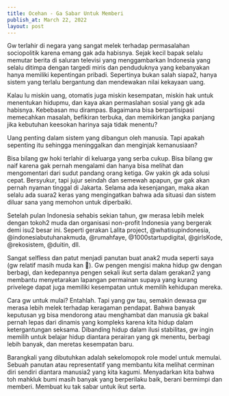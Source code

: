 ```yaml
---
title: Ocehan - Ga Sabar Untuk Memberi
publish_at: March 22, 2022
layout: post
---
```


Gw terlahir di negara yang sangat melek terhadap permasalahan sociopolitik karena emang gak ada habisnya. Sejak kecil bapak selalu memutar berita di saluran televisi yang menggambarkan Indonesia yang selalu ditimpa dengan targedi miris dan penduduknya yang kebanyakan hanya memiliki kepentingan pribadi. Sepertinya bukan salah siapa2, hanya sistem yang terlalu bergantung dan mendewakan nilai kekayaan uang.

Kalau lu miskin uang, otomatis juga miskin kesempatan, miskin hak untuk menentukan hidupmu, dan kaya akan permaslahan sosial yang gk ada habisnya. Kebebasan mu dirampas. Bagaimana bisa berpartisipasi memecahkan masalah, befikiran terbuka, dan memikirkan jangka panjang jika kebutuhan keesokan harinya saja tidak menentu?

Uang penting dalam sistem yang dibangun oleh manusia. Tapi apakah sepenting itu sehingga meninggalkan dan menginjak kemanusiaan?

Bisa bilang gw hoki terlahir di keluarga yang serba cukup. Bisa bilang gw naif karena gak pernah mengalami dan hanya bisa melihat dan mengomentari dari sudut pandang orang ketiga. Gw yakin gk ada solusi cepat. Bersyukur, tapi jujur seindah dan semewah apapun, gw gak akan pernah nyaman tinggal di Jakarta. Selama ada kesenjangan, maka akan selalu ada suara2 keras yang mengingatkan bahwa ada situasi dan sistem diluar sana yang memohon untuk diperbaiki.

Setelah pulan Indonesia sehabis sekian tahun, gw merasa lebih melek dengan tokoh2 muda dan organisasi non-profit Indonesia yang bergerak demi isu2 besar ini. Seperti gerakan Lalita project, @whatisupindonesia, @indonesiabutuhanakmuda, @rumahfaye, @1000startupdigital, @girlsKode, @rekosistem, @duitin, dll.

Sangat selfless dan patut menjadi panutan buat anak2 muda seperti saya (gw relatif masih muda kan 🙈). Gw pengen mengisi makna hidup gw dengan berbagi, dan kedepannya pengen sekali ikut serta dalam gerakan2 yang membantu menyetarakan lapangan permainan supaya yang kurang privelege dapat juga memiliki kesempatan untuk memilih kehidupan mereka.

Cara gw untuk mulai? Entahlah. Tapi yang gw tau, semakin dewasa gw merasa lebih melek terhadap keragaman pendapat. Bahwa banyak keputusan yg bisa mendorong atau menghambat dan manusia gk bakal pernah lepas dari dinamis yang kompleks karena kita hidup dalam ketergantungan seksama. Dibanding hidup dalam ilusi stabilitas, gw ingin memilih untuk belajar hidup diantara perairan yang gk menentu, berbagi lebih banyak, dan meretas kesempatan baru.

Barangkali yang dibutuhkan adalah sekelomopok role model untuk memulai. Sebuah panutan atau representatif yang membantu kita melihat cerminan diri sendiri diantara manusia2 yang kita kagumi. Menyadarkan kita bahwa toh mahkluk bumi masih banyak yang berperilaku baik, berani bermimpi dan memberi. Membuat ku tak sabar untuk ikut serta.